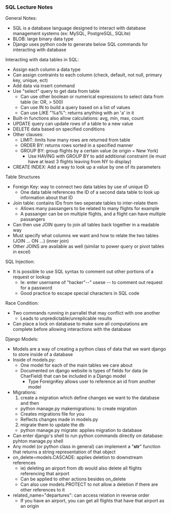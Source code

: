 ### SQL Lecture Notes

General Notes:
- SQL is a database language designed to interact with database management systems (ex: MySQL, PostgreSQL, SQLite)
- BLOB: large binary data type
- Django uses python code to generate below SQL commands for interacting with database


Interacting with data tables in SQL:
- Assign each column a data type
- Can assign contraints to each column (check, default, not null, primary key, unique, ect)
- Add data via insert command
- Use "select" query to get data from table
  - Can use other boolean or numerical expressions to select data from table (ie: OR, > 500)
  - Can use IN to build a query based on a list of values
  - Can use LIKE "%a%": returns anything with an 'a' in it
- Built-in functions also allow calculations: avg, min, max, count
- UPDATE query can update rows of a table to a new value
- DELETE data based on specified conditions
- Other clauses:
  - LIMIT: limits how many rows are returned from table
  - ORDER BY: returns rows sorted in a specified manner
  - GROUP BY: group flights by a certain value (ie origin = New York)
    - Use HAVING with GROUP BY to add additional constraint (ie must have at least 3 flights leaving from NY to display)
- CREATE INDEX: Add a way to look up a value by one of its parameters


Table Structures
- Foreign Key: way to connect two data tables by use of unique ID
  - One data table references the ID of a second data table to look up information about that ID
- Join table: contains IDs from two seperate tables to inter-relate them
  - Allows many passangers to be related to many flights for example
  - A passanger can be on multiple flights, and a flight can have multiple passangers 
 - Can then use JOIN query to join all tables back together in a readable way
  - Must specify what columns we want and how to relate the two tables (JOIN ... ON ...) (inner join)
  - Other JOINS are available as well (similar to power query or pivot tables in excel)


SQL Injection:
- It is possible to use SQL syntax to comment out other portions of a request or lookup
  - Ie: enter username of "hacker"--" usese -- to comment out request for a password
  - Good practice to escape special characters in SQL code


Race Condition:
- Two commands running in parrallel that may conflict with one another
  - Leads to unpredictable/unreplicable results 
- Can place a lock on database to make sure all computations are complete before allowing interactions with the database


Django Models:
- Models are a way of creating a python class of data that we want django to store inside of a database
- Inside of models.py:
  - One model for each of the main tables we care about
  - Documented on django website is types of fields for data (ie CharField) that can be included in a Django model
    - Type ForeignKey allows user to reference an id from another model
- Migrations:
  1) create a migration which define changes we want to the database and then
    - python manage.py makemigrations: to create migration
    - Creates migrations file for you
    - Reflects changes made in models.py 
  2) migrate them to update the db
    - python manage.py migrate: applies migration to database
- Can enter django's shell to run python commands directly on database: pyhton manage.py shell
- Any model (or python class in general) can implement a "__str__" function that returns a string representation of that object
- on_delete=models.CASCADE: applies deletion to downstream references
  - ie) deleting an airport from db would also delete all flights referencing that airport
  - Can be applied to other actions besides on_delete
  - Can also use models.PROTECT to not allow a deletion if there are other references to it
- related_name="departures": can access relation in reverse order
  - If you have an airport, you can get all flights that have that airport as an origin

